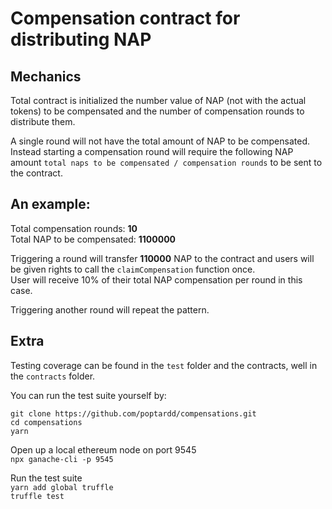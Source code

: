 # Compensation contract for distributing NAP

## Mechanics

Total contract is initialized the number value of NAP (not with the actual tokens) to be compensated and the number of compensation rounds to distribute them.

A single round will not have the total amount of NAP to be compensated.  
Instead starting a compensation round will require the following NAP amount `total naps to be compensated / compensation rounds` to be sent to the contract.

## An example:

Total compensation rounds: <b>10</b>  
Total NAP to be compensated: <b>1100000</b>

Triggering a round will transfer <b>110000</b> NAP to the contract and users will be given rights to call the `claimCompensation` function once.  
User will receive 10% of their total NAP compensation per round in this case.

Triggering another round will repeat the pattern.

## Extra

Testing coverage can be found in the `test` folder and the contracts, well in the `contracts` folder.

You can run the test suite yourself by:

`git clone https://github.com/poptardd/compensations.git`  
`cd compensations`  
`yarn`  

Open up a local ethereum node on port 9545  
`npx ganache-cli -p 9545`  

Run the test suite  
`yarn add global truffle`  
`truffle test`  
